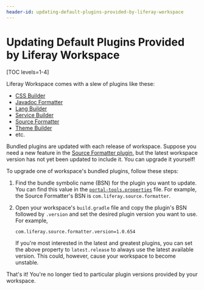 ```yaml
---
header-id: updating-default-plugins-provided-by-liferay-workspace
---
```


# Updating Default Plugins Provided by Liferay Workspace

[TOC levels=1-4]

Liferay Workspace comes with a slew of plugins like these: 

- [CSS Builder](https://github.com/liferay/liferay-portal/tree/master/modules/util/css-builder)
- [Javadoc Formatter](https://github.com/liferay/liferay-portal/tree/master/modules/util/javadoc-formatter)
- [Lang Builder](https://github.com/liferay/liferay-portal/tree/master/modules/util/lang-builder)
- [Service Builder](https://github.com/liferay/liferay-portal/tree/master/modules/util/portal-tools-service-builder)
- [Source Formatter](https://github.com/liferay/liferay-portal/tree/master/modules/util/source-formatter)
- [Theme Builder](https://github.com/liferay/liferay-portal/tree/master/modules/util/portal-tools-theme-builder)
- etc.

Bundled plugins are updated with each release of workspace. Suppose you need
a new feature in the 
[Source Formatter plugin](https://github.com/liferay/liferay-portal/tree/master/modules/util/source-formatter),
but the latest workspace version has not yet been updated to include it. You can
upgrade it yourself!

To upgrade one of workspace's bundled plugins, follow these steps:

1.  Find the bundle symbolic name (BSN) for the plugin you want to update. You
    can find this value in the
    [`portal-tools.properties`](https://github.com/liferay/liferay-portal/blob/master/modules/sdk/gradle-plugins/src/main/resources/com/liferay/gradle/plugins/dependencies/portal-tools.properties)
    file. For example, the Source Formatter's BSN is
    `com.liferay.source.formatter`.

2.  Open your workspace's `build.gradle` file and copy the plugin's BSN followed
    by `.version` and set the desired plugin version you want to use. For
    example,

        com.liferay.source.formatter.version=1.0.654

    If you're most interested in the latest and greatest plugins, you can set
    the above property to `latest.release` to always use the latest available
    version. This could, however, cause your workspace to become unstable.

That's it! You're no longer tied to particular plugin versions provided by your
workspace.
